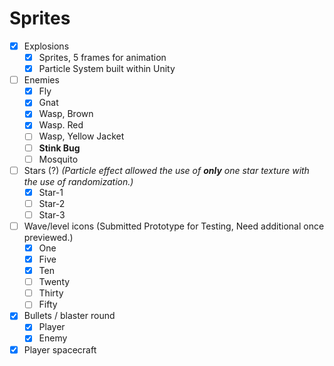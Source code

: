# Sprites

- [X] Explosions
  - [X] Sprites, 5 frames for animation
  - [X] Particle System built within Unity
- [ ] Enemies
  - [X] Fly
  - [X] Gnat
  - [X] Wasp, Brown
  - [X] Wasp. Red
  - [ ] Wasp, Yellow Jacket
  - [ ] **Stink Bug**
  - [ ] Mosquito
- [ ] Stars (?) *(Particle effect allowed the use of **only** one star texture with the use of randomization.)*
  - [X] Star-1
  - [ ] Star-2
  - [ ] Star-3
- [ ] Wave/level icons (Submitted Prototype for Testing, Need additional once previewed.)
  - [X] One
  - [X] Five
  - [X] Ten
  - [ ] Twenty
  - [ ] Thirty
  - [ ] Fifty
- [X] Bullets / blaster round
  - [X] Player
  - [X] Enemy
- [X] Player spacecraft
